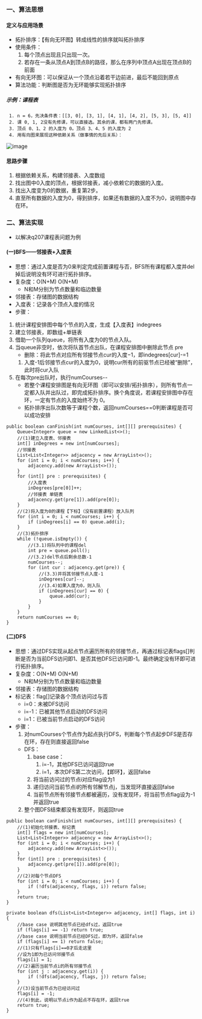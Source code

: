 ### 一、算法思想
#### 定义与应用场景
- 拓扑排序：【有向无环图】转成线性的排序就叫拓扑排序
- 使用条件：
    1. 每个顶点出现且只出现一次。
    2. 若存在一条从顶点A到顶点B的路径，那么在序列中顶点A出现在顶点B的前面
- 有向无环图：可以保证从一个顶点沿着若干边前进，最后不能回到原点
- 算法功能：判断图是否为无环能够实现拓扑排序

##### 示例：课程表
```
 1. n = 6，先决条件表：[[3, 0], [3, 1], [4, 1], [4, 2], [5, 3], [5, 4]]
 2. 课 0, 1, 2没有先修课，可以直接选。其余的课，都有两门先修课。
 3. 顶点 0、1、2 的入度为 0。顶点 3、4、5 的入度为 2
 4. 用有向图来展现这种依赖关系（做事情的先后关系）：
```
![image](http://note.youdao.com/yws/res/44001/A7D2BA94119D4EB19157CA911B20CFD1)

#### 思路步骤
1. 根据依赖关系，构建邻接表、入度数组
1. 找出图中0入度的顶点，根据邻接表，减小依赖它的数据的入度。
2. 找出入度变为0的数据，重复第2步。
4. 直至所有数据的入度为0，得到排序，如果还有数据的入度不为0，说明图中存在环。

### 二、算法实现
- 以解决q207课程表问题为例

#### (一)BFS——邻接表+入度表
- 思想：通过入度是否为0来判定完成前置课程与否，BFS所有课程都入度并del掉后说明没有环可进行拓扑排序。
- 复杂度：O(N+M) O(N+M)
    - N和M分别为节点数量和临边数量
- 邻接表：存储图的数据结构
- 入度表：记录各个顶点入度的情况
- 步骤：
1. 统计课程安排图中每个节点的入度，生成【入度表】indegrees
2. 建立邻接表，即数组+单链表
3. 借助一个队列queue，将所有入度为0的节点入队。
4. 当queue非空时，依次将队首节点出队，在课程安排图中删除此节点 pre
    - 删除：将此节点对应所有邻接节点cur的入度−1，即indegrees[cur]-=1
    1. 入度-1后邻接节点cur的入度为0，说明cur所有的前驱节点已经被“删除”，此时将cur入队
5. 在每次pre出队时，执行numCourses--
    - 若整个课程安排图是有向无环图（即可以安排/拓扑排序），则所有节点一定都入队并出队过，即完成拓扑排序。换个角度说，若课程安排图中存在环，一定有节点的入度始终不为 0。
    - 拓扑排序出队次数等于课程个数，返回numCourses==0判断课程是否可以成功安排

```
public boolean canFinish(int numCourses, int[][] prerequisites) {
    Queue<Integer> queue = new LinkedList<>();
    //(1)建立入度表、邻接表
    int[] inDegrees = new int[numCourses];
    //邻接表
    List<List<Integer>> adjacency = new ArrayList<>();
    for (int i = 0; i < numCourses; i++) {
        adjacency.add(new ArrayList<>());
    }
    for (int[] pre : prerequisites) {
        //入度表
        inDegrees[pre[0]]++;
        //邻接表 单链表
        adjacency.get(pre[1]).add(pre[0]);
    }
    //(2)将入度为0的课程【下标】（没有前置课程）放入队列
    for (int i = 0; i < numCourses; i++) {
        if (inDegrees[i] == 0) queue.add(i);
    }
    //(3)拓扑排序
    while (!queue.isEmpty()) {
        //(3.1)将队列中的课程del
        int pre = queue.poll();
        //(3.2)del节点后剩余总数-1
        numCourses--;
        for (int cur : adjacency.get(pre)) {
            //(3.3)并将其邻接节点入度-1
            inDegrees[cur]--;
            //(3.4)如果入度为0，则入队
            if (inDegrees[cur] == 0) {
                queue.add(cur);
            }
        }
    }
    return numCourses == 0;
}
```
#### (二)DFS
- 思想：通过DFS实现从起点节点遍历所有的邻接节点，再通过标记表flags[]判断是否为当前DFS访问即1、是否其他DFS已访问即-1。最终确定没有环即可进行拓扑排序。
- 复杂度：O(N+M) O(N+M)
    - N和M分别为节点数量和临边数量
- 邻接表：存储图的数据结构
- 标记表：flag[]记录各个顶点访问过与否
    - i=0：未被DFS访问
    - i=-1：已被其他节点启动的DFS访问
    - i=1：已被当前节点启动的DFS访问
- 步骤：
    1. 对numCourses个节点作为起点执行DFS，判断每个节点起步DFS是否存在环，存在则直接返回false
    - DFS：
        1. base case：
            1. i=-1，其他DFS已访问返回true
            2. i=1，本次DFS第二次访问，【即环】，返回false
        2. 将当前访问过的节点i对应flag设为1
        3. 递归访问当前节点i的所有邻解节点j，当发现环直接返回false
        4. 当前节点所有邻接节点都被遍历，没有发现环，将当前节点flag设为-1并返回true
    2. 整个图DFS结束都没有发现环，则返回true

```
public boolean canFinish(int numCourses, int[][] prerequisites) {
    //(1)初始化邻接表、标记表
    int[] flags = new int[numCourses];
    List<List<Integer>> adjacency = new ArrayList<>();
    for (int i = 0; i < numCourses; i++) {
        adjacency.add(new ArrayList<>());
    }
    for (int[] pre : prerequisites) {
        adjacency.get(pre[1]).add(pre[0]);
    }
    //(2)对每个节点DFS
    for (int i = 0; i < numCourses; i++) {
        if (!dfs(adjacency, flags, i)) return false;
    }
    return true;
}

private boolean dfs(List<List<Integer>> adjacency, int[] flags, int i) {
    //base case 说明其他节点已经dfs过，返回true
    if (flags[i] == -1) return true;
    //base case 说明当前节点已经DFS过，即为环，返回false
    if (flags[i] == 1) return false;
    //(1)只有flags[i]==0才后走这里
    //设为1即为已访问邻接节点
    flags[i] = 1;
    //(2)遍历当前节点i的所有邻接节点
    for (int j : adjacency.get(i)) {
        if (!dfs(adjacency, flags, j)) return false;
    }
    //(3)设当前节点为已经访问过
    flags[i] = -1;
    //(4)到此，说明以节点i作为起点不存在环，返回true
    return true;
}
```
